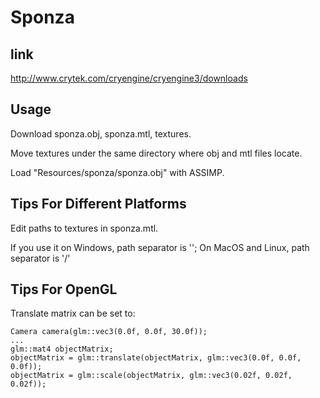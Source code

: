 # Sponza

## link
http://www.crytek.com/cryengine/cryengine3/downloads

## Usage

Download sponza.obj, sponza.mtl, textures.

Move textures under the same directory where obj and mtl files locate.

Load "Resources/sponza/sponza.obj" with ASSIMP.

## Tips For Different Platforms

Edit paths to textures in sponza.mtl.

If you use it on Windows, path separator is '\';
On MacOS and Linux, path separator is '/'

## Tips For OpenGL

Translate matrix can be set to:

```
Camera camera(glm::vec3(0.0f, 0.0f, 30.0f));
...
glm::mat4 objectMatrix;
objectMatrix = glm::translate(objectMatrix, glm::vec3(0.0f, 0.0f, 0.0f));
objectMatrix = glm::scale(objectMatrix, glm::vec3(0.02f, 0.02f, 0.02f));
```